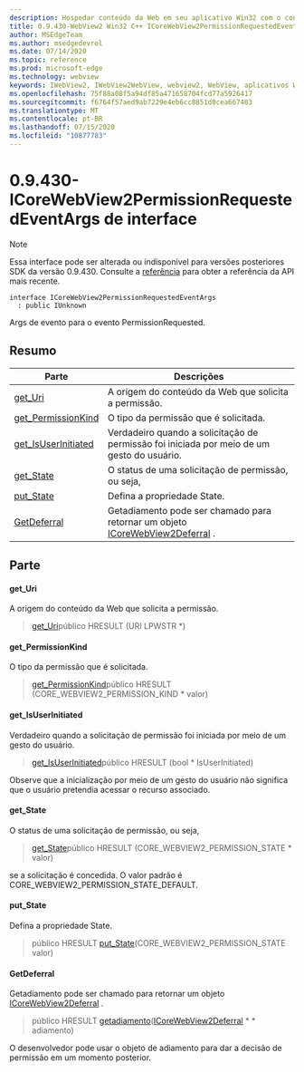 ```yaml
---
description: Hospedar conteúdo da Web em seu aplicativo Win32 com o controle WebView2 do Microsoft Edge
title: 0.9.430-WebView2 Win32 C++ ICoreWebView2PermissionRequestedEventArgs
author: MSEdgeTeam
ms.author: msedgedevrel
ms.date: 07/14/2020
ms.topic: reference
ms.prod: microsoft-edge
ms.technology: webview
keywords: IWebView2, IWebView2WebView, webview2, WebView, aplicativos Win32, Win32, Edge, ICoreWebView2, ICoreWebView2Host, controle do navegador, HTML Edge
ms.openlocfilehash: 75f88a08f5a94df85a471658704fcd77a5926417
ms.sourcegitcommit: f6764f57aed9ab7229e4eb6cc8851d0cea667403
ms.translationtype: MT
ms.contentlocale: pt-BR
ms.lasthandoff: 07/15/2020
ms.locfileid: "10877783"
---
```

# 0.9.430-ICoreWebView2PermissionRequestedEventArgs de interface 

> [!NOTE]
> Essa interface pode ser alterada ou indisponível para versões posteriores SDK da versão 0.9.430. Consulte a [referência](../../../webview2-api-reference.md) para obter a referência da API mais recente.

```
interface ICoreWebView2PermissionRequestedEventArgs
  : public IUnknown
```

Args de evento para o evento PermissionRequested.

## Resumo

 Parte                        | Descrições
--------------------------------|---------------------------------------------
[get_Uri](#get_uri) | A origem do conteúdo da Web que solicita a permissão.
[get_PermissionKind](#get_permissionkind) | O tipo da permissão que é solicitada.
[get_IsUserInitiated](#get_isuserinitiated) | Verdadeiro quando a solicitação de permissão foi iniciada por meio de um gesto do usuário.
[get_State](#get_state) | O status de uma solicitação de permissão, ou seja,
[put_State](#put_state) | Defina a propriedade State.
[GetDeferral](#getdeferral) | Getadiamento pode ser chamado para retornar um objeto [ICoreWebView2Deferral](ICoreWebView2Deferral.md) .

## Parte

#### get_Uri 

A origem do conteúdo da Web que solicita a permissão.

> [get_Uri](#get_uri)público HRESULT (URI LPWSTR *)

#### get_PermissionKind 

O tipo da permissão que é solicitada.

> [get_PermissionKind](#get_permissionkind)público HRESULT (CORE_WEBVIEW2_PERMISSION_KIND * valor)

#### get_IsUserInitiated 

Verdadeiro quando a solicitação de permissão foi iniciada por meio de um gesto do usuário.

> [get_IsUserInitiated](#get_isuserinitiated)público HRESULT (bool * IsUserInitiated)

Observe que a inicialização por meio de um gesto do usuário não significa que o usuário pretendia acessar o recurso associado.

#### get_State 

O status de uma solicitação de permissão, ou seja,

> [get_State](#get_state)público HRESULT (CORE_WEBVIEW2_PERMISSION_STATE * valor)

se a solicitação é concedida. O valor padrão é CORE_WEBVIEW2_PERMISSION_STATE_DEFAULT.

#### put_State 

Defina a propriedade State.

> público HRESULT [put_State](#put_state)(CORE_WEBVIEW2_PERMISSION_STATE valor)

#### GetDeferral 

Getadiamento pode ser chamado para retornar um objeto [ICoreWebView2Deferral](ICoreWebView2Deferral.md) .

> público HRESULT [getadiamento](#getdeferral)([ICoreWebView2Deferral](ICoreWebView2Deferral.md) * * adiamento)

O desenvolvedor pode usar o objeto de adiamento para dar a decisão de permissão em um momento posterior.

